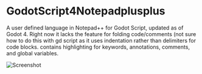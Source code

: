 # GodotScript4Notepadplusplus
A user defined language in Notepad++ for Godot Script, updated as of Godot 4. Right now it lacks the feature for folding code/comments (not sure how to do this with gd script as it uses indentation rather than delimiters for code blocks. contains highlighting for keywords, annotations, comments, and global variables.

![Screenshot](https://i.imgur.com/jJqmVxt.png)